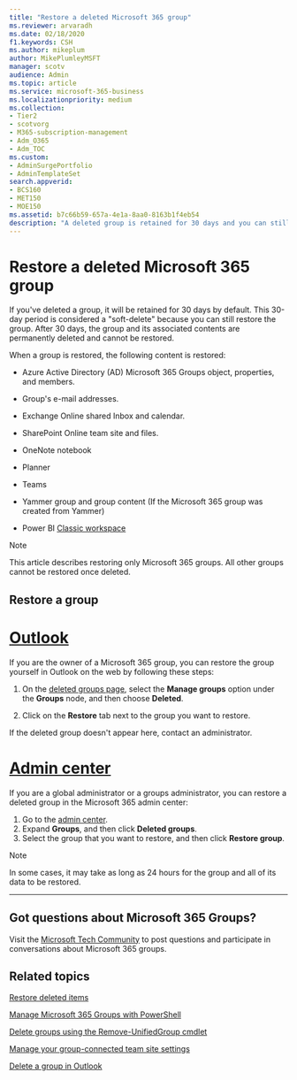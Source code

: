 ```yaml
---
title: "Restore a deleted Microsoft 365 group"
ms.reviewer: arvaradh
ms.date: 02/18/2020
f1.keywords: CSH
ms.author: mikeplum
author: MikePlumleyMSFT
manager: scotv
audience: Admin
ms.topic: article
ms.service: microsoft-365-business
ms.localizationpriority: medium
ms.collection: 
- Tier2
- scotvorg
- M365-subscription-management 
- Adm_O365
- Adm_TOC
ms.custom: 
- AdminSurgePortfolio
- AdminTemplateSet
search.appverid:
- BCS160
- MET150
- MOE150
ms.assetid: b7c66b59-657a-4e1a-8aa0-8163b1f4eb54
description: "A deleted group is retained for 30 days and you can still restore the group. After 30 days, the group and its content are permanently deleted."
---
```


# Restore a deleted Microsoft 365 group

If you've deleted a group, it will be retained for 30 days by default. This 30-day period is considered a "soft-delete" because you can still restore the group. After 30 days, the group and its associated contents are permanently deleted and cannot be restored.

When a group is restored, the following content is restored:
  
- Azure Active Directory (AD) Microsoft 365 Groups object, properties, and members.
    
- Group's e-mail addresses.
    
- Exchange Online shared Inbox and calendar.
    
- SharePoint Online team site and files.
    
- OneNote notebook
    
- Planner
    
- Teams

- Yammer group and group content (If the Microsoft 365 group was created from Yammer)

- Power BI [Classic workspace](/power-bi/collaborate-share/service-create-workspaces)

> [!NOTE]
> This article describes restoring only Microsoft 365 groups. All other groups cannot be restored once deleted.

## Restore a group

# [Outlook](#tab/outlook)

If you are the owner of a Microsoft 365 group, you can restore the group yourself in Outlook on the web by following these steps:

1. On the [deleted groups page](https://outlook.office.com/people/group/deleted), select the **Manage groups** option under the **Groups** node, and then choose **Deleted**.

2. Click on the **Restore** tab next to the group you want to restore.

If the deleted group doesn't appear here, contact an administrator.

# [Admin center](#tab/admin-center)

If you are a global administrator or a groups administrator, you can restore a deleted group in the Microsoft 365 admin center:

1. Go to the [admin center](https://admin.microsoft.com).
2. Expand **Groups**, and then click **Deleted groups**.
3. Select the group that you want to restore, and then click **Restore group**.

> [!NOTE]
> In some cases, it may take as long as 24 hours for the group and all of its data to be restored. 

---

## Got questions about Microsoft 365 Groups?

Visit the [Microsoft Tech Community](https://techcommunity.microsoft.com/t5/microsoft-365-groups/bd-p/Microsoft365Groups) to post questions and participate in conversations about Microsoft 365 groups. 
  
## Related topics

[Restore deleted items](/Exchange/recipients-in-exchange-online/restore-deleted-items-group)

[Manage Microsoft 365 Groups with PowerShell](../../enterprise/manage-microsoft-365-groups-with-powershell.md) 

[Delete groups using the Remove-UnifiedGroup cmdlet](/powershell/module/exchange/remove-unifiedgroup) 

[Manage your group-connected team site settings](https://support.microsoft.com/office/8376034d-d0c7-446e-9178-6ab51c58df42) 

[Delete a group in Outlook](https://support.microsoft.com/office/ca7f5a9e-ae4f-4cbe-a4bc-89c469d1726f) 

